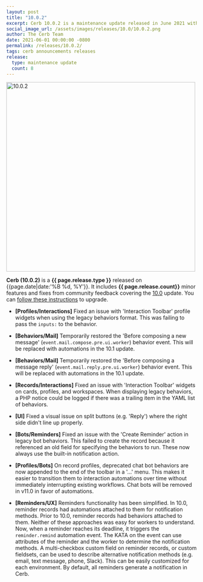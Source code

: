 ```yaml
---
layout: post
title: "10.0.2"
excerpt: Cerb 10.0.2 is a maintenance update released in June 2021 with 8 minor features and fixes from community feedback.
social_image_url: /assets/images/releases/10.0/10.0.2.png
author: The Cerb Team
date: 2021-06-01 00:00:00 -0800
permalink: /releases/10.0.2/
tags: cerb announcements releases
release:
  type: maintenance update
  count: 8
---
```


<div class="cerb-screenshot">
<img src="{{page.social_image_url}}" class="screenshot" alt="10.0.2" width="500">
</div>

**Cerb (10.0.2)** is a **{{ page.release.type }}** released on {{page.date|date:'%B %d, %Y'}}. It includes **{{ page.release.count}}** minor features and fixes from community feedback covering the [10.0](/releases/10.0/) update.  You can [follow these instructions](/docs/upgrading/) to upgrade.

* **[Profiles/Interactions]** Fixed an issue with 'Interaction Toolbar' profile widgets when using the legacy behaviors format. This was failing to pass the `inputs:` to the behavior.

* **[Behaviors/Mail]** Temporarily restored the 'Before composing a new message' (`event.mail.compose.pre.ui.worker`) behavior event. This will be replaced with automations in the 10.1 update.

* **[Behaviors/Mail]** Temporarily restored the 'Before composing a message reply' (`event.mail.reply.pre.ui.worker`) behavior event. This will be replaced with automations in the 10.1 update.

* **[Records/Interactions]** Fixed an issue with 'Interaction Toolbar' widgets on cards, profiles, and workspaces. When displaying legacy behaviors, a PHP notice could be logged if there was a trailing item in the YAML list of behaviors.

* **[UI]** Fixed a visual issue on split buttons (e.g. 'Reply') where the right side didn't line up properly.

* **[Bots/Reminders]** Fixed an issue with the 'Create Reminder' action in legacy bot behaviors. This failed to create the record because it referenced an old field for specifying the behaviors to run. These now always use the built-in notification action.

* **[Profiles/Bots]** On record profiles, deprecated chat bot behaviors are now appended to the end of the toolbar in a '...' menu. This makes it easier to transition them to interaction automations over time without immediately interrupting existing workflows. Chat bots will be removed in v11.0 in favor of automations.

* **[Reminders/UX]** Reminders functionality has been simplified. In 10.0, reminder records had automations attached to them for notification methods. Prior to 10.0, reminder records had behaviors attached to them. Neither of these approaches was easy for workers to understand. Now, when a reminder reaches its deadline, it triggers the `reminder.remind` automation event. The KATA on the event can use attributes of the reminder and the worker to determine the notification methods. A multi-checkbox custom field on reminder records, or custom fieldsets, can be used to describe alternative notification methods (e.g. email, text message, phone, Slack). This can be easily customized for each environment. By default, all reminders generate a notification in Cerb.

